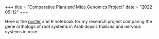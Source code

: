 +++
title = "Comparative Plant and Mice Genomics Project"
date = "2022-05-12"
+++

Here is the [poster](Poster.pptx.pdf) and R notebook for my research project comparing the gene orthologs of root systems in Arabidopsis thaliana and nervous systems in mice. 
